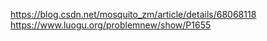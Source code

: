 https://blog.csdn.net/mosquito_zm/article/details/68068118
https://www.luogu.org/problemnew/show/P1655
